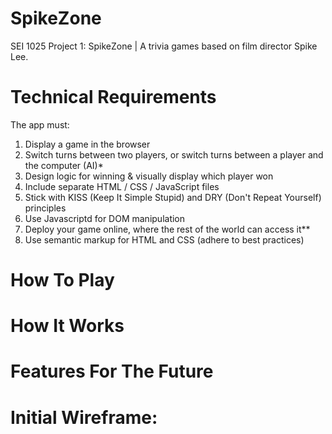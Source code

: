 # SpikeZone
SEI 1025 Project 1: SpikeZone | A trivia games based on film director Spike Lee.

# Technical Requirements
The app must:

 1. Display a game in the browser
 2. Switch turns between two players, or switch turns between a player and the computer (AI)*
 3. Design logic for winning & visually display which player won
 4. Include separate HTML / CSS / JavaScript files
 5. Stick with KISS (Keep It Simple Stupid) and DRY (Don't Repeat Yourself) principles
 6. Use Javascriptd for DOM manipulation
 7. Deploy your game online, where the rest of the world can access it**
 8. Use semantic markup for HTML and CSS (adhere to best practices)

# How To Play

# How It Works
   
# Features For The Future

# Initial Wireframe: 
